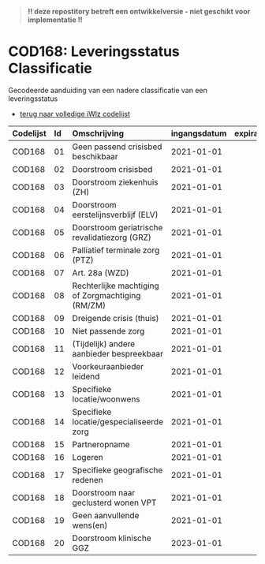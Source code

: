 > **!! deze repostitory betreft een ontwikkelversie - niet geschikt voor implementatie !!**
# COD168: Leveringsstatus Classificatie	
Gecodeerde aanduiding van een nadere classificatie van een leveringsstatus

* [terug naar volledige iWlz codelijst](../../iWlz-codelijsten.md)

|Codelijst|Id|Omschrijving|ingangsdatum|expiratiedatum|mutatiedatum|mutatie|
|:--|:--|:--|:--|:--|:--|:--|
|	COD168	|	01	|	Geen passend crisisbed beschikbaar	|	2021-01-01	|		|	2020-06-01	|	toegevoegd	|
|	COD168	|	02	|	Doorstroom crisisbed	|	2021-01-01	|		|	2020-06-01	|	toegevoegd	|
|	COD168	|	03	|	Doorstroom ziekenhuis (ZH)	|	2021-01-01	|		|	2020-06-01	|	toegevoegd	|
|	COD168	|	04	|	Doorstroom eerstelijnsverblijf (ELV)	|	2021-01-01	|		|	2020-06-01	|	toegevoegd	|
|	COD168	|	05	|	Doorstroom geriatrische revalidatiezorg (GRZ)	|	2021-01-01	|		|	2020-06-01	|	toegevoegd	|
|	COD168	|	06	|	Palliatief terminale zorg (PTZ)	|	2021-01-01	|		|	2020-06-01	|	toegevoegd	|
|	COD168	|	07	|	Art. 28a (WZD)	|	2021-01-01	|		|	2020-06-01	|	toegevoegd	|
|	COD168	|	08	|	Rechterlijke machtiging of Zorgmachtiging (RM/ZM)	|	2021-01-01	|		|	2021-06-03	|	gewijzigd	|
|	COD168	|	09	|	Dreigende crisis (thuis)	|	2021-01-01	|		|	2020-06-01	|	toegevoegd	|
|	COD168	|	10	|	Niet passende zorg	|	2021-01-01	|		|	2020-06-01	|	toegevoegd	|
|	COD168	|	11	|	(Tijdelijk) andere aanbieder bespreekbaar	|	2021-01-01	|		|	2020-06-01	|	toegevoegd	|
|	COD168	|	12	|	Voorkeuraanbieder leidend	|	2021-01-01	|		|	2020-06-01	|	toegevoegd	|
|	COD168	|	13	|	Specifieke locatie/woonwens	|	2021-01-01	|		|	2020-06-01	|	toegevoegd	|
|	COD168	|	14	|	Specifieke locatie/gespecialiseerde zorg	|	2021-01-01	|		|	2020-06-01	|	toegevoegd	|
|	COD168	|	15	|	Partneropname	|	2021-01-01	|		|	2020-06-01	|	toegevoegd	|
|	COD168	|	16	|	Logeren	|	2021-01-01	|		|	2020-06-01	|	toegevoegd	|
|	COD168	|	17	|	Specifieke geografische redenen	|	2021-01-01	|		|	2020-06-01	|	toegevoegd	|
|	COD168	|	18	|	Doorstroom naar geclusterd wonen VPT	|	2021-01-01	|		|	2020-06-01	|	toegevoegd	|
|	COD168	|	19	|	Geen aanvullende wens(en)	|	2021-01-01	|		|	2020-06-01	|	toegevoegd	|
|	COD168	|	20	|	Doorstroom klinische GGZ	|	2023-01-01	|		|	2022-07-01	|	toegevoegd	|
